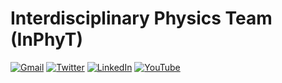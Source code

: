 # Interdisciplinary Physics Team (InPhyT)

[![Gmail](https://img.shields.io/badge/Gmail-D14836?style=for-the-badge&logo=gmail&logoColor=white)](mailto:inphyt@gmail.com)
[![Twitter](https://img.shields.io/badge/Twitter-1DA1F2?style=for-the-badge&logo=twitter&logoColor=white)](https://twitter.com/In_Phy_T)
[![LinkedIn](https://img.shields.io/badge/linkedin-%230077B5.svg?style=for-the-badge&logo=linkedin&logoColor=white)]()
[![YouTube](https://img.shields.io/badge/YouTube-%23FF0000.svg?style=for-the-badge&logo=YouTube&logoColor=white)](https://www.youtube.com/channel/UCKp_W47FcAHfv_Ccj1MIXTA)